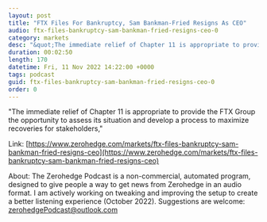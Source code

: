 ```yaml
---
layout: post
title: "FTX Files For Bankruptcy, Sam Bankman-Fried Resigns As CEO"
audio: ftx-files-bankruptcy-sam-bankman-fried-resigns-ceo-0
category: markets
desc: "&quot;The immediate relief of Chapter 11 is appropriate to provide the FTX Group the opportunity to assess its situation and develop a process to maximize recoveries for stakeholders,&quot;"
duration: 00:02:50
length: 170
datetime: Fri, 11 Nov 2022 14:22:00 +0000
tags: podcast
guid: ftx-files-bankruptcy-sam-bankman-fried-resigns-ceo-0
order: 0
---
```

&quot;The immediate relief of Chapter 11 is appropriate to provide the FTX Group the opportunity to assess its situation and develop a process to maximize recoveries for stakeholders,&quot;

Link: [https://www.zerohedge.com/markets/ftx-files-bankruptcy-sam-bankman-fried-resigns-ceo](https://www.zerohedge.com/markets/ftx-files-bankruptcy-sam-bankman-fried-resigns-ceo)

About: The Zerohedge Podcast is a non-commercial, automated program, designed to give people a way to get news from Zerohedge in an audio format.  I am actively working on tweaking and improving the setup to create a better listening experience (October 2022).  Suggestions are welcome: [zerohedgePodcast@outlook.com](mailto:zerohedgePodcast@outlook.com)